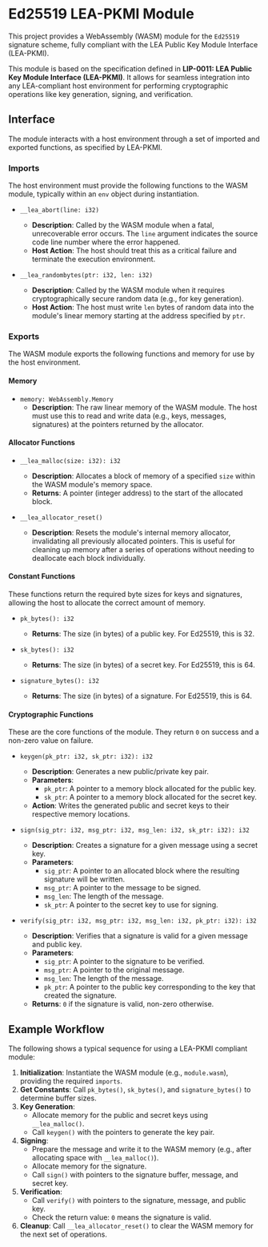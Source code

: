 # Ed25519 LEA-PKMI Module

This project provides a WebAssembly (WASM) module for the `Ed25519` signature scheme, fully compliant with the LEA Public Key Module Interface (LEA-PKMI).

This module is based on the specification defined in **LIP-0011: LEA Public Key Module Interface (LEA-PKMI)**. It allows for seamless integration into any LEA-compliant host environment for performing cryptographic operations like key generation, signing, and verification.

## Interface

The module interacts with a host environment through a set of imported and exported functions, as specified by LEA-PKMI.

### Imports

The host environment must provide the following functions to the WASM module, typically within an `env` object during instantiation.

- `__lea_abort(line: i32)`
  - **Description**: Called by the WASM module when a fatal, unrecoverable error occurs. The `line` argument indicates the source code line number where the error happened.
  - **Host Action**: The host should treat this as a critical failure and terminate the execution environment.

- `__lea_randombytes(ptr: i32, len: i32)`
  - **Description**: Called by the WASM module when it requires cryptographically secure random data (e.g., for key generation).
  - **Host Action**: The host must write `len` bytes of random data into the module's linear memory starting at the address specified by `ptr`.

### Exports

The WASM module exports the following functions and memory for use by the host environment.

#### Memory

- `memory: WebAssembly.Memory`
  - **Description**: The raw linear memory of the WASM module. The host must use this to read and write data (e.g., keys, messages, signatures) at the pointers returned by the allocator.

#### Allocator Functions

- `__lea_malloc(size: i32): i32`
  - **Description**: Allocates a block of memory of a specified `size` within the WASM module's memory space.
  - **Returns**: A pointer (integer address) to the start of the allocated block.

- `__lea_allocator_reset()`
  - **Description**: Resets the module's internal memory allocator, invalidating all previously allocated pointers. This is useful for cleaning up memory after a series of operations without needing to deallocate each block individually.

#### Constant Functions

These functions return the required byte sizes for keys and signatures, allowing the host to allocate the correct amount of memory.

- `pk_bytes(): i32`
  - **Returns**: The size (in bytes) of a public key. For Ed25519, this is 32.

- `sk_bytes(): i32`
  - **Returns**: The size (in bytes) of a secret key. For Ed25519, this is 64.

- `signature_bytes(): i32`
  - **Returns**: The size (in bytes) of a signature. For Ed25519, this is 64.

#### Cryptographic Functions

These are the core functions of the module. They return `0` on success and a non-zero value on failure.

- `keygen(pk_ptr: i32, sk_ptr: i32): i32`
  - **Description**: Generates a new public/private key pair.
  - **Parameters**:
    - `pk_ptr`: A pointer to a memory block allocated for the public key.
    - `sk_ptr`: A pointer to a memory block allocated for the secret key.
  - **Action**: Writes the generated public and secret keys to their respective memory locations.

- `sign(sig_ptr: i32, msg_ptr: i32, msg_len: i32, sk_ptr: i32): i32`
  - **Description**: Creates a signature for a given message using a secret key.
  - **Parameters**:
    - `sig_ptr`: A pointer to an allocated block where the resulting signature will be written.
    - `msg_ptr`: A pointer to the message to be signed.
    - `msg_len`: The length of the message.
    - `sk_ptr`: A pointer to the secret key to use for signing.

- `verify(sig_ptr: i32, msg_ptr: i32, msg_len: i32, pk_ptr: i32): i32`
  - **Description**: Verifies that a signature is valid for a given message and public key.
  - **Parameters**:
    - `sig_ptr`: A pointer to the signature to be verified.
    - `msg_ptr`: A pointer to the original message.
    - `msg_len`: The length of the message.
    - `pk_ptr`: A pointer to the public key corresponding to the key that created the signature.
  - **Returns**: `0` if the signature is valid, non-zero otherwise.

## Example Workflow

The following shows a typical sequence for using a LEA-PKMI compliant module:

1.  **Initialization**: Instantiate the WASM module (e.g., `module.wasm`), providing the required `imports`.
2.  **Get Constants**: Call `pk_bytes()`, `sk_bytes()`, and `signature_bytes()` to determine buffer sizes.
3.  **Key Generation**:
    - Allocate memory for the public and secret keys using `__lea_malloc()`.
    - Call `keygen()` with the pointers to generate the key pair.
4.  **Signing**:
    - Prepare the message and write it to the WASM memory (e.g., after allocating space with `__lea_malloc()`).
    - Allocate memory for the signature.
    - Call `sign()` with pointers to the signature buffer, message, and secret key.
5.  **Verification**:
    - Call `verify()` with pointers to the signature, message, and public key.
    - Check the return value: `0` means the signature is valid.
6.  **Cleanup**: Call `__lea_allocator_reset()` to clear the WASM memory for the next set of operations.
